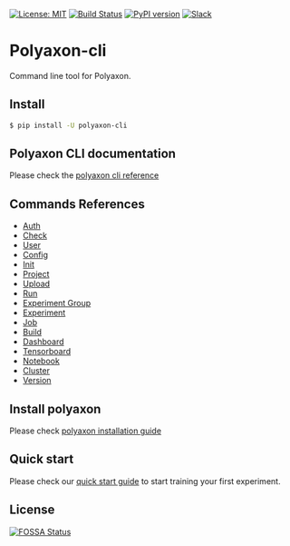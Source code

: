 [![License: MIT](https://img.shields.io/badge/License-MIT-green.svg)](LICENSE)
[![Build Status](https://travis-ci.org/polyaxon/polyaxon-cli.svg?branch=master)](https://travis-ci.org/polyaxon/polyaxon-cli)
[![PyPI version](https://badge.fury.io/py/polyaxon-cli.svg)](https://badge.fury.io/py/polyaxon-cli)
[![Slack](https://img.shields.io/badge/chat-on%20slack-aadada.svg?logo=slack&longCache=true)](https://join.slack.com/t/polyaxon/shared_invite/enQtMzQ0ODc2MDg1ODc0LWY2ZTdkMTNmZjBlZmRmNjQxYmYwMTBiMDZiMWJhODI2ZTk0MDU4Mjg5YzA5M2NhYzc5ZjhiMjczMDllYmQ2MDg)

# Polyaxon-cli

Command line tool for Polyaxon.


## Install

```bash
$ pip install -U polyaxon-cli
```

## Polyaxon CLI documentation

Please check the [polyaxon cli reference](https://docs.polyaxon.com/polyaxon_cli/introduction/)


## Commands References

 * [Auth](https://docs.polyaxon.com/polyaxon_cli/commands/auth)
 * [Check](https://docs.polyaxon.com/polyaxon_cli/commands/check)
 * [User](https://docs.polyaxon.com/polyaxon_cli/commands/user)
 * [Config](https://docs.polyaxon.com/polyaxon_cli/commands/config)
 * [Init](https://docs.polyaxon.com/polyaxon_cli/commands/init)
 * [Project](https://docs.polyaxon.com/polyaxon_cli/commands/project)
 * [Upload](https://docs.polyaxon.com/polyaxon_cli/commands/upload)
 * [Run](https://docs.polyaxon.com/polyaxon_cli/commands/run)
 * [Experiment Group](https://docs.polyaxon.com/polyaxon_cli/commands/experiment_group)
 * [Experiment](https://docs.polyaxon.com/polyaxon_cli/commands/experiment)
 * [Job](https://docs.polyaxon.com/polyaxon_cli/commands/job)
 * [Build](https://docs.polyaxon.com/polyaxon_cli/commands/build)
 * [Dashboard](https://docs.polyaxon.com/polyaxon_cli/commands/dashboard)
 * [Tensorboard](https://docs.polyaxon.com/polyaxon_cli/commands/tensorboard)
 * [Notebook](https://docs.polyaxon.com/polyaxon_cli/commands/notebook)
 * [Cluster](https://docs.polyaxon.com/polyaxon_cli/commands/cluster)
 * [Version](https://docs.polyaxon.com/polyaxon_cli/commands/version)

## Install polyaxon

Please check [polyaxon installation guide](https://docs.polyaxon.com/installation/introduction)


## Quick start

Please check our [quick start guide](https://docs.polyaxon.com/quick_start) to start training your first experiment.

## License

[![FOSSA Status](https://app.fossa.io/api/projects/git%2Bgithub.com%2Fpolyaxon%2Fpolyaxon-cli.svg?type=large)](https://app.fossa.io/projects/git%2Bgithub.com%2Fpolyaxon%2Fpolyaxon-cli?ref=badge_large)
